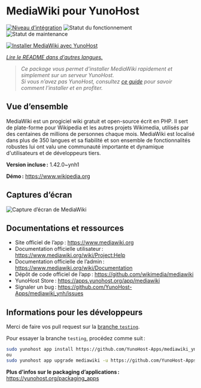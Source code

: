 <!--
Nota bene : ce README est automatiquement généré par <https://github.com/YunoHost/apps/tree/master/tools/readme_generator>
Il NE doit PAS être modifié à la main.
-->

# MediaWiki pour YunoHost

[![Niveau d’intégration](https://dash.yunohost.org/integration/mediawiki.svg)](https://dash.yunohost.org/appci/app/mediawiki) ![Statut du fonctionnement](https://ci-apps.yunohost.org/ci/badges/mediawiki.status.svg) ![Statut de maintenance](https://ci-apps.yunohost.org/ci/badges/mediawiki.maintain.svg)

[![Installer MediaWiki avec YunoHost](https://install-app.yunohost.org/install-with-yunohost.svg)](https://install-app.yunohost.org/?app=mediawiki)

*[Lire le README dans d'autres langues.](./ALL_README.md)*

> *Ce package vous permet d’installer MediaWiki rapidement et simplement sur un serveur YunoHost.*  
> *Si vous n’avez pas YunoHost, consultez [ce guide](https://yunohost.org/install) pour savoir comment l’installer et en profiter.*

## Vue d’ensemble

MediaWiki est un progiciel wiki gratuit et open-source écrit en PHP. Il sert de plate-forme pour Wikipedia et les autres projets Wikimedia, utilisés par des centaines de millions de personnes chaque mois. MediaWiki est localisé dans plus de 350 langues et sa fiabilité et son ensemble de fonctionnalités robustes lui ont valu une communauté importante et dynamique d'utilisateurs et de développeurs tiers.


**Version incluse :** 1.42.0~ynh1

**Démo :** <https://www.wikipedia.org>

## Captures d’écran

![Capture d’écran de MediaWiki](./doc/screenshots/screenshot.png)

## Documentations et ressources

- Site officiel de l’app : <https://www.mediawiki.org>
- Documentation officielle utilisateur : <https://www.mediawiki.org/wiki/Project:Help>
- Documentation officielle de l’admin : <https://www.mediawiki.org/wiki/Documentation>
- Dépôt de code officiel de l’app : <https://github.com/wikimedia/mediawiki>
- YunoHost Store : <https://apps.yunohost.org/app/mediawiki>
- Signaler un bug : <https://github.com/YunoHost-Apps/mediawiki_ynh/issues>

## Informations pour les développeurs

Merci de faire vos pull request sur la [branche `testing`](https://github.com/YunoHost-Apps/mediawiki_ynh/tree/testing).

Pour essayer la branche `testing`, procédez comme suit :

```bash
sudo yunohost app install https://github.com/YunoHost-Apps/mediawiki_ynh/tree/testing --debug
ou
sudo yunohost app upgrade mediawiki -u https://github.com/YunoHost-Apps/mediawiki_ynh/tree/testing --debug
```

**Plus d’infos sur le packaging d’applications :** <https://yunohost.org/packaging_apps>
